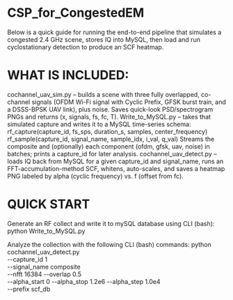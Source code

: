 # CSP_for_CongestedEM
Below is a quick guide for running the end-to-end pipeline that simulates a congested 2.4 GHz scene, stores IQ into MySQL, then load and run cyclostationary detection to produce an SCF heatmap.

# WHAT IS INCLUDED: 
cochannel_uav_sim.py – builds a scene with three fully overlapped, co-channel signals (OFDM Wi-Fi signal with Cyclic Prefix, GFSK burst train, and a DSSS-BPSK UAV link), plus noise. Saves quick-look PSD/spectrogram PNGs and returns (x, signals, fs, fc, T). 
Write_to_MySQL.py – takes that simulated capture and writes it to a MySQL time-series schema:
rf_capture(capture_id, fs_sps, duration_s, samples, center_frequency)
rf_sample(capture_id, signal_name, sample_idx, i_val, q_val)
Streams the composite and (optionally) each component (ofdm, gfsk, uav, noise) in batches; prints a capture_id for later analysis.
cochannel_uav_detect.py – loads IQ back from MySQL for a given capture_id and signal_name, runs an FFT-accumulation-method SCF, whitens, auto-scales, and saves a heatmap PNG labeled by alpha (cyclic frequency) vs. f (offset from fc).

# QUICK START
Generate an RF collect and write it to mySQL database using CLI (bash): 
python Write_to_MySQL.py

Analyze the collection with the following CLI (bash) commands:
python cochannel_uav_detect.py \
  --capture_id 1 \
  --signal_name composite \
  --nfft 16384 --overlap 0.5 \
  --alpha_start 0 --alpha_stop 1.2e6 --alpha_step 1.0e4 \
  --prefix scf_db
